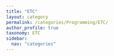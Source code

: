 ```yaml
---
title: "ETC"
layout: category
permalink: /categories/Programming/ETC/
author_profile: true
taxonomy: ETC
sidebar:
  nav: "categories"
---
```

